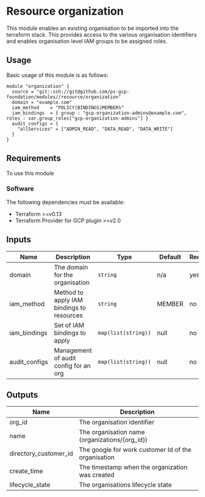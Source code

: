 # Resource organization

This module enables an existing organisation to be imported into the terraform stack. This provides access to the various organisation identifiers and enables organisation level IAM groups to be assigned roles. 


## Usage

Basic usage of this module is as follows:

```hcl
module "organization" {
  source = "git::ssh://git@github.com/ps-gcp-foundation/modules//resource/organization"
  domain = "example.com"
  iam_method    = "POLICY|BINDINGS|MEMBERS"
  iam_bindings  = { group : "gcp-organization-admins@example.com", roles : var.group_roles["gcp-organization-admins"] }
  audit_configs = {
    "allServices" = ["ADMIN_READ", "DATA_READ", "DATA_WRITE"]
  }
}
```

## Requirements

To use this module

### Software

The following dependencies must be available:

- Terraform >=v0.13
- Terraform Provider for GCP plugin >=v2.0

## Inputs

| Name          | Description                              | Type                | Default | Required |
|---------------|------------------------------------------|---------------------|---------|----------|
| domain        | The domain for the organisation          | `string`            | n/a     | yes      |
| iam_method    | Method to apply IAM bindings to resources| `string`            | MEMBER  | no       |
| iam_bindings  | Set of IAM bindings to apply             | `map(list(string))` | null    | no       |
| audit_configs | Management of audit config for an org    | `map(list(string))` | null    | no       |


## Outputs

| Name                  | Description                                           |
|-----------------------|-------------------------------------------------------|
| org_id                | The organisation identifier                           |
| name                  | The organisation name (organizations/{org_id})        |
| directory_customer_id | The google for work customer Id of the organisation   |
| create_time           | The timestamp when the organization was created       |
| lifecycle_state       | The organisations lifecycle state                     | 

